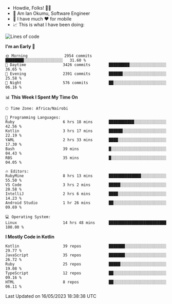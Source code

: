 
* Howdie, Folks! 👋🤓
* 🤪 Am Ian Okumu, Software Engineer
* 📱 I have much ❤️ for mobile
* 📈 This is what I have been doing:
  
<!-- <a href="https://otsembo.github.io/OtsemboPortfolio/" style="margin-right:.5%; margin-top=.5%;">
  <img align="center" src="https://github-readme-stats.vercel.app/api/top-langs/?username=otsembo&layout=compact" />
</a> -->

<!--START_SECTION:waka-->
![Lines of code](https://img.shields.io/badge/From%20Hello%20World%20I%27ve%20Written-7.3%20million%20lines%20of%20code-blue)

**I'm an Early 🐤** 

```text
🌞 Morning                2954 commits        ████████░░░░░░░░░░░░░░░░░   31.60 % 
🌆 Daytime                3426 commits        █████████░░░░░░░░░░░░░░░░   36.65 % 
🌃 Evening                2391 commits        ██████░░░░░░░░░░░░░░░░░░░   25.58 % 
🌙 Night                  576 commits         ██░░░░░░░░░░░░░░░░░░░░░░░   06.16 % 
```


📊 **This Week I Spent My Time On** 

```text
🕑︎ Time Zone: Africa/Nairobi

💬 Programming Languages: 
Ruby                     6 hrs 18 mins       ███████████░░░░░░░░░░░░░░   42.56 % 
Kotlin                   3 hrs 17 mins       ██████░░░░░░░░░░░░░░░░░░░   22.19 % 
YAML                     2 hrs 33 mins       ████░░░░░░░░░░░░░░░░░░░░░   17.30 % 
Bash                     39 mins             █░░░░░░░░░░░░░░░░░░░░░░░░   04.43 % 
RBS                      35 mins             █░░░░░░░░░░░░░░░░░░░░░░░░   04.05 % 

🔥 Editors: 
RubyMine                 8 hrs 13 mins       ██████████████░░░░░░░░░░░   55.50 % 
VS Code                  3 hrs 2 mins        █████░░░░░░░░░░░░░░░░░░░░   20.58 % 
IntelliJ                 2 hrs 6 mins        ████░░░░░░░░░░░░░░░░░░░░░   14.23 % 
Android Studio           1 hr 26 mins        ██░░░░░░░░░░░░░░░░░░░░░░░   09.69 % 

💻 Operating System: 
Linux                    14 hrs 48 mins      █████████████████████████   100.00 % 
```

**I Mostly Code in Kotlin** 

```text
Kotlin                   39 repos            ███████░░░░░░░░░░░░░░░░░░   29.77 % 
JavaScript               35 repos            ███████░░░░░░░░░░░░░░░░░░   26.72 % 
Ruby                     25 repos            █████░░░░░░░░░░░░░░░░░░░░   19.08 % 
TypeScript               12 repos            ██░░░░░░░░░░░░░░░░░░░░░░░   09.16 % 
HTML                     8 repos             ██░░░░░░░░░░░░░░░░░░░░░░░   06.11 % 
```




 Last Updated on 16/05/2023 18:38:38 UTC
<!--END_SECTION:waka-->

<br />
<br />
<br />
<br />
<br />
  
  </div>
<!---
otsembo/otsembo is a ✨ special ✨ repository because its `README.md` (this file) appears on your GitHub profile.
You can click the Preview link to take a look at your changes.
--->
